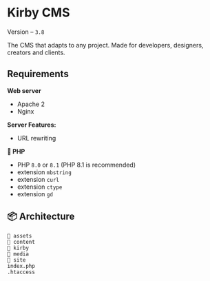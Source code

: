 # Kirby CMS
Version – `3.8`

The CMS that adapts to any project. Made for developers, designers, creators and clients.

## Requirements
**Web server**
- Apache 2
- Nginx

**Server Features:**
- URL rewriting

**🐘 PHP**
- PHP `8.0` or `8.1` (PHP 8.1 is recommended)
- extension `mbstring`
- extension `curl`
- extension `ctype`
- extension `gd`

## 📦 Architecture
```
📁 assets
📁 content
📁 kirby
📁 media
📁 site
index.php
.htaccess
```
